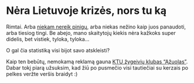 # Nėra Lietuvoje krizės, nors tu ką

<p>Rimtai. Arba <a href="https://www.dominykas.lt/2009/06/atiduodu-50-euru-adwords.html">niekam nereik pinigų</a>, arba niekas nežino kaip juos panaudoti, arba tiesiog tingi. Be abejo, mano skaitytojų kiekis nėra kažkoks super didelis, bet vistiek, tyloka, tyloka…</p>
<p>O gal čia statistiką visi bijot savo atskleisti?</p>
<p>Kaip ten bebūtų, nemokamą reklamą gauna <a href="http://www.azuolas.org">KTU žygeivių klubas “Ąžuolas”</a>. Dabar tokį piarą užsuksim, kad žiū po pusmečio visi tautiečiai su kerzais po pelkes veržte veršis braidyt :)</p>